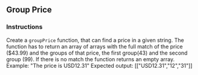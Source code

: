 ## Group Price

### Instructions

Create a `groupPrice` function, that can find a price in a given string.
The function has to return an array of arrays with the full match of the price ($43.99)
and the groups of that price, the first group(43) and the second group (99).
If there is no match the function returns an empty array.
Example:
"The price is USD12.31"
Expected output:
[["USD12.31","12","31"]]
